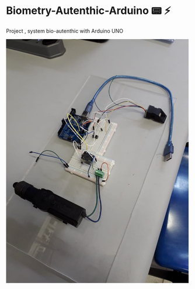 # Biometry-Autenthic-Arduino :pager: :zap:
Project , system bio-autenthic with Arduino UNO
<p align="">
  <img src="./circuit.jpeg" width="500px" />
</p> 


